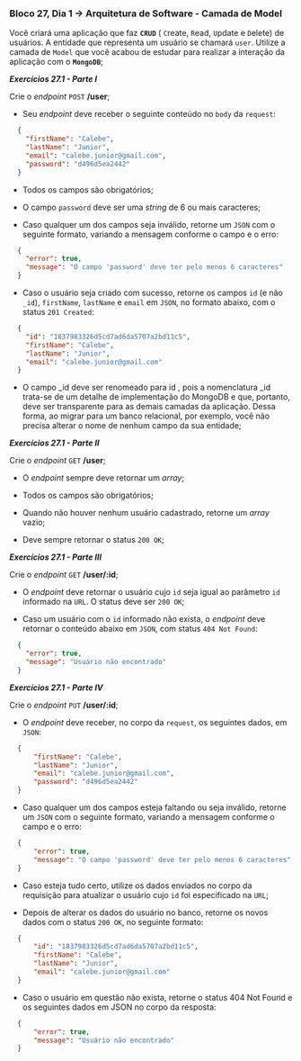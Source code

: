 ### Bloco 27, Dia 1 -> Arquitetura de Software - Camada de Model

Você criará uma aplicação que faz **`CRUD`** ( `C`reate, `R`ead, `U`pdate e `D`elete) de usuários. A entidade que representa um usuário se chamará `user`.
Utilize a camada de `Model` que você acabou de estudar para realizar a interação da aplicação com o **`MongoDB`**;

_**Exercícios 27.1 - Parte I**_

Crie o _endpoint_ `POST` **/user**;

 - Seu _endpoint_ deve receber o seguinte conteúdo no `body` da `request`:
  ```json
    {
      "firstName": "Calebe",
      "lastName": "Junior",
      "email": "calebe.junior@gmail.com",
      "password": "d496d5ea2442"
    }
  ```

 - Todos os campos são obrigatórios;

 - O campo `password` deve ser uma _string_ de 6 ou mais caracteres;

 - Caso qualquer um dos campos seja inválido, retorne um `JSON` com o seguinte formato, variando a mensagem conforme o campo e o erro:
  ```json
    {
      "error": true,
      "message": "O campo 'password' deve ter pelo menos 6 caracteres"
    }
  ```

 - Caso o usuário seja criado com sucesso, retorne os campos `id` (e não `_id`), `firstName`, `lastName` e `email` em `JSON`, no formato abaixo, com o status `201 Created`:
  ```json
    {
      "id": "1837983326d5cd7ad6da5707a2bd11c5",
      "firstName": "Calebe",
      "lastName": "Junior",
      "email": "calebe.junior@gmail.com"
    }
  ```

 - O campo _id deve ser renomeado para id , pois a nomenclatura _id trata-se de um detalhe de implementação do MongoDB e que, portanto, deve ser transparente para as demais camadas da aplicação. Dessa forma, ao migrar para um banco relacional, por exemplo, você não precisa alterar o nome de nenhum campo da sua entidade;


_**Exercícios 27.1 - Parte II**_

Crie o _endpoint_ `GET` **/user**;

 - O _endpoint_ sempre deve retornar um _array_;

 - Todos os campos são obrigatórios;

 - Quando não houver nenhum usuário cadastrado, retorne um _array_ vazio;

 - Deve sempre retornar o status `200 OK`;


_**Exercícios 27.1 - Parte III**_

Crie o _endpoint_ `GET` **/user/:id**;

 - O _endpoint_ deve retornar o usuário cujo `id` seja igual ao parâmetro `id` informado na `URL`. O status deve ser `200 OK`;

 - Caso um usuário com o `id` informado não exista, o _endpoint_ deve retornar o conteúdo abaixo em `JSON`, com status `404 Not Found`:
  ```json
    {
      "error": true,
      "message": "Usuário não encontrado"
    }
  ```


_**Exercícios 27.1 - Parte IV**_

Crie o _endpoint_ `PUT` **/user/:id**;

 - O _endpoint_ deve receber, no corpo da `request`, os seguintes dados, em `JSON`:
  ```json
    {
        "firstName": "Calebe",
        "lastName": "Junior",
        "email": "calebe.junior@gmail.com",
        "password": "d496d5ea2442"
    }
  ```

 - Caso qualquer um dos campos esteja faltando ou seja inválido, retorne um `JSON` com o seguinte formato, variando a mensagem conforme o campo e o erro:
  ```json
    {
        "error": true,
        "message": "O campo 'password' deve ter pelo menos 6 caracteres"
    }
  ```
 - Caso esteja tudo certo, utilize os dados enviados no corpo da requisição para atualizar o usuário cujo `id` foi especificado na `URL`;

 - Depois de alterar os dados do usuário no banco, retorne os novos dados com o status `200 OK`, no seguinte formato:
  ```json
    {
        "id": "1837983326d5cd7ad6da5707a2bd11c5",
        "firstName": "Calebe",
        "lastName": "Junior",
        "email": "calebe.junior@gmail.com"
    }
  ```

 - Caso o usuário em questão não exista, retorne o status 404 Not Found e os seguintes dados em JSON no corpo da resposta:
  ```json
    {
        "error": true,
        "message": "Usuário não encontrado"
    }
  ```
